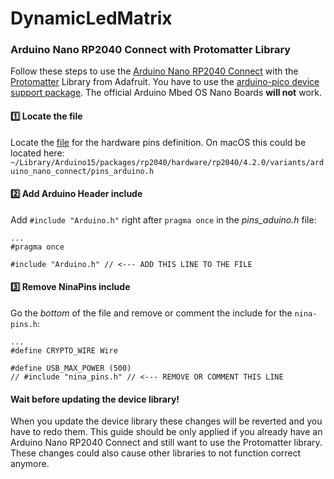 # DynamicLedMatrix

### Arduino Nano RP2040 Connect with Protomatter Library
Follow these steps to use the [Arduino Nano RP2040 Connect](https://docs.arduino.cc/hardware/nano-rp2040-connect/) with the [Protomatter](https://github.com/adafruit/Adafruit_Protomatter) Library from Adafruit. You have to use the [arduino-pico device support package](https://github.com/earlephilhower/arduino-pico). The official Arduino Mbed OS Nano Boards **will not** work.

#### 1️⃣ Locate the file
Locate the [file](https://github.com/earlephilhower/arduino-pico/blob/master/variants/arduino_nano_connect/pins_arduino.h) for the hardware pins definition. On macOS this could be located here:
`~/Library/Arduino15/packages/rp2040/hardware/rp2040/4.2.0/variants/arduino_nano_connect/pins_arduino.h`

#### 2️⃣ Add Arduino Header include
Add `#include "Arduino.h"` right after `pragma once` in the _pins_aduino.h_ file:
```
...
#pragma once

#include "Arduino.h" // <--- ADD THIS LINE TO THE FILE
```

#### 3️⃣ Remove NinaPins include
Go the _bottom_ of the file and remove or comment the include for the `nina-pins.h`:
```
...
#define CRYPTO_WIRE Wire

#define USB_MAX_POWER (500)
// #include "nina_pins.h" // <--- REMOVE OR COMMENT THIS LINE
```

#### Wait before updating the device library!
When you update the device library these changes will be reverted and you have to redo them. This guide should be only applied if you already have an Arduino Nano RP2040 Connect and still want to use the Protomatter library. These changes could also cause other libraries to not function correct anymore.
